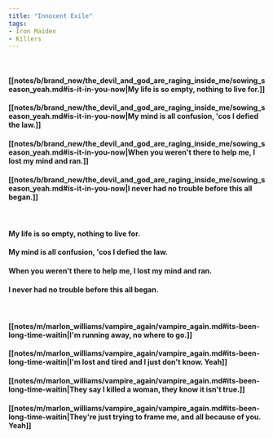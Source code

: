 ```yaml
---
title: "Innocent Exile"
tags:
- Iron Maiden
- Killers
---
```

&nbsp;
#### [[notes/b/brand_new/the_devil_and_god_are_raging_inside_me/sowing_season_yeah.md#is-it-in-you-now|My life is so empty, nothing to live for.]]
#### [[notes/b/brand_new/the_devil_and_god_are_raging_inside_me/sowing_season_yeah.md#is-it-in-you-now|My mind is all confusion, 'cos I defied the law.]]
#### [[notes/b/brand_new/the_devil_and_god_are_raging_inside_me/sowing_season_yeah.md#is-it-in-you-now|When you weren't there to help me, I lost my mind and ran.]]
#### [[notes/b/brand_new/the_devil_and_god_are_raging_inside_me/sowing_season_yeah.md#is-it-in-you-now|I never had no trouble before this all began.]]
&nbsp;
#### My life is so empty, nothing to live for.
#### My mind is all confusion, 'cos I defied the law.
#### When you weren't there to help me, I lost my mind and ran.
#### I never had no trouble before this all began.
&nbsp;
#### [[notes/m/marlon_williams/vampire_again/vampire_again.md#its-been-long-time-waitin|I'm running away, no where to go.]]
#### [[notes/m/marlon_williams/vampire_again/vampire_again.md#its-been-long-time-waitin|I'm lost and tired and I just don't know. Yeah]]
#### [[notes/m/marlon_williams/vampire_again/vampire_again.md#its-been-long-time-waitin|They say I killed a woman, they know it isn't true.]]
#### [[notes/m/marlon_williams/vampire_again/vampire_again.md#its-been-long-time-waitin|They're just trying to frame me, and all because of you. Yeah]]
